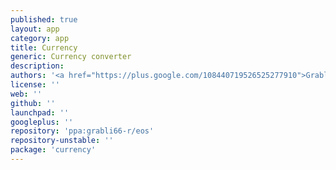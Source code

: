 ```yaml
---
published: true
layout: app
category: app
title: Currency
generic: Currency converter
description: 
authors: '<a href="https://plus.google.com/108440719526525277910">Grabli66</a>'
license: ''
web: ''
github: ''
launchpad: ''
googleplus: ''
repository: 'ppa:grabli66-r/eos'
repository-unstable: ''
package: 'currency'
---
```

